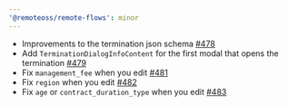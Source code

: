 ```yaml
---
'@remoteoss/remote-flows': minor
---
```


- Improvements to the termination json schema [#478](https://github.com/remoteoss/remote-flows/pull/478)
- Add `TerminationDialogInfoContent` for the first modal that opens the termination [#479](https://github.com/remoteoss/remote-flows/pull/479)
- Fix `management_fee` when you edit [#481](https://github.com/remoteoss/remote-flows/pull/481)
- Fix `region` when you edit [#482](https://github.com/remoteoss/remote-flows/pull/482)
- Fix `age` or `contract_duration_type` when you edit [#483](https://github.com/remoteoss/remote-flows/pull/483)
